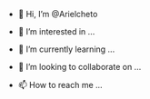 - 👋 Hi, I’m @Arielcheto
  
  
- 👀 I’m interested in ...
- 🌱 I’m currently learning ...
- 💞️ I’m looking to collaborate on ...
- 📫 How to reach me ...

<!---
Arielcheto/Arielcheto is a ✨ special ✨ repository because its `README.md` (this file) appears on your GitHub profile.
You can click the Preview link to take a look at your changes.
--->
